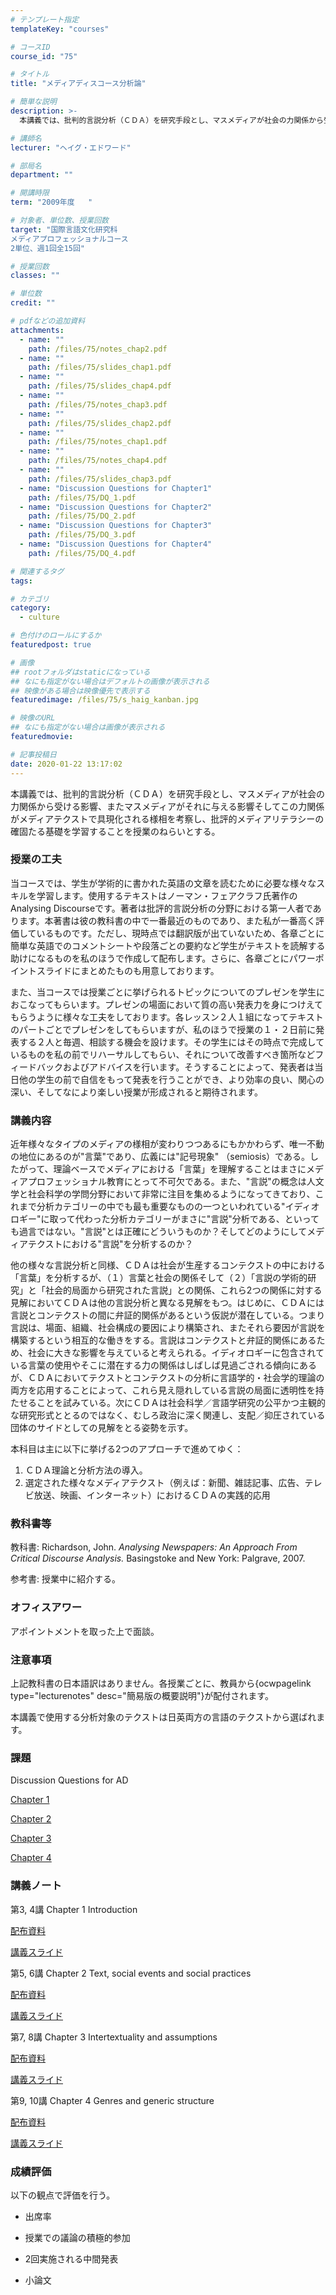 ```yaml
---
# テンプレート指定
templateKey: "courses"

# コースID
course_id: "75"

# タイトル
title: "メディアディスコース分析論"

# 簡単な説明
description: >-
  本講義では、批判的言説分析（ＣＤＡ）を研究手段とし、マスメディアが社会の力関係から受ける影響、またマスメディアがそれに与える影響そしてこの力関係がメディアテクストで具現化される様相を考察し、批評的メデ...

# 講師名
lecturer: "ヘイグ・エドワード"

# 部局名
department: ""

# 開講時限
term: "2009年度	"

# 対象者、単位数、授業回数
target: "国際言語文化研究科
メディアプロフェッショナルコース
2単位、週1回全15回"

# 授業回数
classes: ""

# 単位数
credit: ""

# pdfなどの追加資料
attachments: 
  - name: "" 
    path: /files/75/notes_chap2.pdf
  - name: "" 
    path: /files/75/slides_chap1.pdf
  - name: "" 
    path: /files/75/slides_chap4.pdf
  - name: "" 
    path: /files/75/notes_chap3.pdf
  - name: "" 
    path: /files/75/slides_chap2.pdf
  - name: "" 
    path: /files/75/notes_chap1.pdf
  - name: "" 
    path: /files/75/notes_chap4.pdf
  - name: "" 
    path: /files/75/slides_chap3.pdf
  - name: "Discussion Questions for Chapter1" 
    path: /files/75/DQ_1.pdf
  - name: "Discussion Questions for Chapter2" 
    path: /files/75/DQ_2.pdf
  - name: "Discussion Questions for Chapter3" 
    path: /files/75/DQ_3.pdf
  - name: "Discussion Questions for Chapter4" 
    path: /files/75/DQ_4.pdf

# 関連するタグ
tags:

# カテゴリ
category:
  - culture

# 色付けのロールにするか
featuredpost: true

# 画像
## rootフォルダはstaticになっている
## なにも指定がない場合はデフォルトの画像が表示される
## 映像がある場合は映像優先で表示する
featuredimage: /files/75/s_haig_kanban.jpg

# 映像のURL
## なにも指定がない場合は画像が表示される
featuredmovie: 

# 記事投稿日
date: 2020-01-22 13:17:02
---
```


本講義では、批判的言説分析（ＣＤＡ）を研究手段とし、マスメディアが社会の力関係から受ける影響、またマスメディアがそれに与える影響そしてこの力関係がメディアテクストで具現化される様相を考察し、批評的メディアリテラシーの確固たる基礎を学習することを授業のねらいとする。

### 授業の工夫


当コースでは、学生が学術的に書かれた英語の文章を読むために必要な様々なスキルを学習します。使用するテキストはノーマン・フェアクラフ氏著作のAnalysing Discourseです。著者は批評的言説分析の分野における第一人者であります。本著書は彼の教科書の中で一番最近のものであり、また私が一番高く評価しているものです。ただし、現時点では翻訳版が出ていないため、各章ごとに簡単な英語でのコメントシートや段落ごとの要約など学生がテキストを読解する助けになるものを私のほうで作成して配布します。さらに、各章ごとにパワーポイントスライドにまとめたものも用意しております。

また、当コースでは授業ごとに挙げられるトピックについてのプレゼンを学生におこなってもらいます。プレゼンの場面において質の高い発表力を身につけえてもらうように様々な工夫をしております。各レッスン２人１組になってテキストのパートごとでプレゼンをしてもらいますが、私のほうで授業の１・２日前に発表する２人と毎週、相談する機会を設けます。その学生にはその時点で完成しているものを私の前でリハーサルしてもらい、それについて改善すべき箇所などフィードバックおよびアドバイスを行います。そうすることによって、発表者は当日他の学生の前で自信をもって発表を行うことができ、より効率の良い、関心の深い、そしてなにより楽しい授業が形成されると期待されます。


### 講義内容


近年様々なタイプのメディアの様相が変わりつつあるにもかかわらず、唯一不動の地位にあるのが"言葉"であり、広義には"記号現象" （semiosis）である。したがって、理論ベースでメディアにおける「言葉」を理解することはまさにメディアプロフェッショナル教育にとって不可欠である。また、"言説"の概念は人文学と社会科学の学問分野において非常に注目を集めるようになってきており、これまで分析カテゴリーの中でも最も重要なものの一つといわれている"イディオロギー"に取って代わった分析カテゴリーがまさに"言説"分析である、といっても過言ではない。"言説"とは正確にどういうものか？そしてどのようにしてメディアテクストにおける"言説"を分析するのか？

他の様々な言説分析と同様、ＣＤＡは社会が生産するコンテクストの中における「言葉」を分析するが、（１）言葉と社会の関係そして（２）「言説の学術的研究」と「社会的局面から研究された言説」との関係、これら2つの関係に対する見解においてＣＤＡは他の言説分析と異なる見解をもつ。はじめに、ＣＤＡには言説とコンテクストの間に弁証的関係があるという仮説が潜在している。つまり言説は、場面、組織、社会構成の要因により構築され、またそれら要因が言説を構築するという相互的な働きをする。言説はコンテクストと弁証的関係にあるため、社会に大きな影響を与えていると考えられる。イディオロギーに包含されている言葉の使用やそこに潜在する力の関係はしばしば見過ごされる傾向にあるが、ＣＤＡにおいてテクストとコンテクストの分析に言語学的・社会学的理論の両方を応用することによって、これら見え隠れしている言説の局面に透明性を持たせることを試みている。次にＣＤＡは社会科学／言語学研究の公平かつ主観的な研究形式ととるのではなく、むしろ政治に深く関連し、支配／抑圧されている団体のサイドとしての見解をとる姿勢を示す。

本科目は主に以下に挙げる2つのアプローチで進めてゆく：

1. ＣＤＡ理論と分析方法の導入。
2. 選定された様々なメディアテクスト（例えば：新聞、雑誌記事、広告、テレビ放送、映画、インターネット）におけるＣＤＡの実践的応用


### 教科書等


教科書: Richardson, John. _Analysing Newspapers: An Approach From Critical Discourse Analysis._ Basingstoke and New York: Palgrave, 2007.

参考書: 授業中に紹介する。


### オフィスアワー


アポイントメントを取った上で面談。


### 注意事項


上記教科書の日本語訳はありません。各授業ごとに、教員から{ocwpagelink type="lecturenotes" desc="簡易版の概要説明"}が配付されます。

本講義で使用する分析対象のテクストは日英両方の言語のテクストから選ばれます。


### 課題


Discussion Questions for AD

[Chapter 1](/files/75/DQ_1.pdf) 

[Chapter 2](/files/75/DQ_2.pdf) 

[Chapter 3](/files/75/DQ_3.pdf) 

[Chapter 4](/files/75/DQ_4.pdf) 


### 講義ノート


第3, 4講 Chapter 1 Introduction

[配布資料](/files/75/notes_chap1.pdf) 

[講義スライド](/files/75/slides_chap1.pdf) 

第5, 6講 Chapter 2 Text, social events and social practices

[配布資料](/files/75/notes_chap2.pdf) 

[講義スライド](/files/75/slides_chap2.pdf) 

第7, 8講 Chapter 3 Intertextuality and assumptions

[配布資料](/files/75/notes_chap3.pdf) 

[講義スライド](/files/75/slides_chap3.pdf) 

第9, 10講 Chapter 4 Genres and generic structure

[配布資料](/files/75/notes_chap4.pdf) 

[講義スライド](/files/75/slides_chap4.pdf) 


### 成績評価


以下の観点で評価を行う。


* 出席率

* 授業での議論の積極的参加

* 2回実施される中間発表
* 小論文

